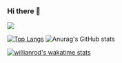 ### Hi there 👋

![](https://komarev.com/ghpvc/?username=Finsoy&color=brightgreen)

[![Top Langs](https://github-readme-stats.vercel.app/api/top-langs/?username=Finsoy)](https://github.com/Finsoy/github-readme-stats)        ![Anurag's GitHub stats](https://github-readme-stats.vercel.app/api?username=Finsoy&show_icons=true)


[![willianrod's wakatime stats](https://github-readme-stats.vercel.app/api/wakatime?Finsoy)](https://github.com/Finsoy/github-readme-stats)


<!--
**Finsoy/Finsoy** is a ✨ _special_ ✨ repository because its `README.md` (this file) appears on your GitHub profile.

Here are some ideas to get you started:

- 🔭 I’m currently working on ...
- 🌱 I’m currently learning ...
- 👯 I’m looking to collaborate on ...
- 🤔 I’m looking for help with ...
- 💬 Ask me about ...
- 📫 How to reach me: ...
- 😄 Pronouns: ...
- ⚡ Fun fact: ...
-->
